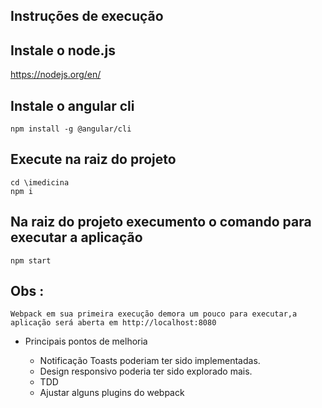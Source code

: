 ## Instruções de execução

## Instale o node.js
https://nodejs.org/en/

## Instale o angular cli 
```
npm install -g @angular/cli
```
## Execute na raiz do projeto 
```
cd \imedicina
npm i 
```

## Na raiz do projeto execumento o comando para executar a aplicação 
```
npm start 
```

## Obs :
```
Webpack em sua primeira execução demora um pouco para executar,a aplicação será aberta em http://localhost:8080
```

- Principais pontos de melhoria

  - Notificação Toasts poderiam ter sido implementadas.
  - Design responsivo poderia ter sido explorado mais.
  - TDD 
  - Ajustar alguns plugins do webpack
